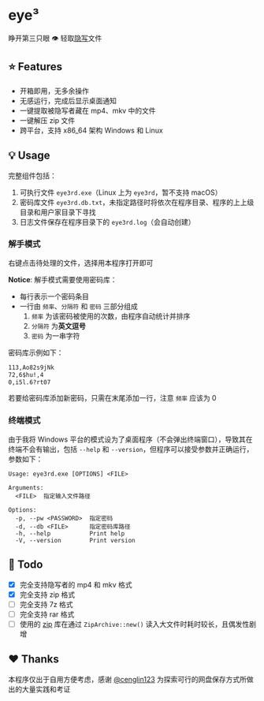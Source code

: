 # eye³

睁开第三只眼 👁 轻取[隐写](https://github.com/cenglin123/SteganographierGUI)文件

## ⭐ Features

- 开箱即用，无多余操作
- 无感运行，完成后显示桌面通知
- 一键提取被隐写者藏在 mp4、mkv 中的文件
- 一键解压 zip 文件
- 跨平台，支持 x86_64 架构 Windows 和 Linux

## 💡 Usage

完整组件包括：

1. 可执行文件 `eye3rd.exe`（Linux 上为 `eye3rd`，暂不支持 macOS）
2. 密码库文件 `eye3rd.db.txt`，未指定路径时将依次在程序目录、程序的上上级目录和用户家目录下寻找
3. 日志文件保存在程序目录下的 `eye3rd.log`（会自动创建）

### 解手模式

右键点击待处理的文件，选择用本程序打开即可

**Notice**: 解手模式需要使用密码库：

- 每行表示一个密码条目
- 一行由 `频率`、`分隔符` 和 `密码` 三部分组成
  1. `频率` 为该密码被使用的次数，由程序自动统计并排序
  2. `分隔符` 为**英文逗号**
  3. `密码` 为一串字符

密码库示例如下：

```txt
113,Ao82s9jNk
72,6$hu!,4
0,i5l.6?rt07
```

若要给密码库添加新密码，只需在末尾添加一行，注意 `频率` 应该为 0

### 终端模式

由于我将 Windows 平台的模式设为了桌面程序（不会弹出终端窗口），导致其在终端不会有输出，包括 `--help` 和 `--version`，但程序可以接受参数并正确运行，参数如下：

```pwsh
Usage: eye3rd.exe [OPTIONS] <FILE>

Arguments:
  <FILE>  指定输入文件路径

Options:
  -p, --pw <PASSWORD>  指定密码
  -d, --db <FILE>      指定密码库路径
  -h, --help           Print help
  -V, --version        Print version
```

## 📝 Todo

- [x] 完全支持隐写者的 mp4 和 mkv 格式
- [x] 完全支持 zip 格式
- [ ] 完全支持 7z 格式
- [ ] 完全支持 rar 格式
- [ ] 使用的 [zip](https://github.com/zip-rs/zip2) 库在通过 `ZipArchive::new()` 读入大文件时耗时较长，且偶发性剧增

## ❤️ Thanks

本程序仅出于自用方便考虑，感谢 [@cenglin123](https://github.com/cenglin123) 为探索可行的网盘保存方式所做出的大量实践和考证
